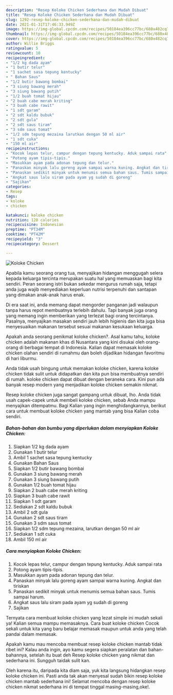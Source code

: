 ```yaml
---
description: "Resep Koloke Chicken Sederhana dan Mudah Dibuat"
title: "Resep Koloke Chicken Sederhana dan Mudah Dibuat"
slug: 1292-resep-koloke-chicken-sederhana-dan-mudah-dibuat
date: 2021-01-31T17:46:33.949Z
image: https://img-global.cpcdn.com/recipes/50184ea396cc77bc/680x482cq70/koloke-chicken-foto-resep-utama.jpg
thumbnail: https://img-global.cpcdn.com/recipes/50184ea396cc77bc/680x482cq70/koloke-chicken-foto-resep-utama.jpg
cover: https://img-global.cpcdn.com/recipes/50184ea396cc77bc/680x482cq70/koloke-chicken-foto-resep-utama.jpg
author: Willie Briggs
ratingvalue: 5
reviewcount: 10
recipeingredient:
- "1/2 kg dada ayam"
- "1 butir telur"
- "1 sachet sasa tepung kentucky"
- " Bahan Saus"
- "1/2 butir bawang bombai"
- "3 siung bawang merah"
- "3 siung bawang putih"
- "1/2 buah tomat hijau"
- "2 buah cabe merah kriting"
- "3 buah cabe rawit"
- "1 sdt garam"
- "2 sdt kaldu bubuk"
- "2 sdt gula"
- "2 sdt saus tiram"
- "3 sdm saus tomat"
- "1/2 sdm tepung mezaina larutkan dengan 50 ml air"
- "1 sdt cuka"
- "150 ml air"
recipeinstructions:
- "Kocok lepas telur, campur dengan tepung kentucky. Aduk sampai rata"
- "Potong ayam tipis-tipis."
- "Masukkan ayam pada adonan tepung dan telur."
- "Panaskan minyak lalu goreng ayam sampai warna kuning. Angkat dan tiriskan"
- "Panaskan sedikit minyak untuk menumis semua bahan saus. Tumis sampai harum."
- "Angkat saus lalu siram pada ayam yg sudah di goreng"
- "Sajikan"
categories:
- Resep
tags:
- koloke
- chicken

katakunci: koloke chicken 
nutrition: 128 calories
recipecuisine: Indonesian
preptime: "PT34M"
cooktime: "PT42M"
recipeyield: "3"
recipecategory: Dessert

---
```



![Koloke Chicken](https://img-global.cpcdn.com/recipes/50184ea396cc77bc/680x482cq70/koloke-chicken-foto-resep-utama.jpg)

Apabila kamu seorang orang tua, menyajikan hidangan menggugah selera kepada keluarga tercinta merupakan suatu hal yang memuaskan bagi kita sendiri. Peran seorang istri bukan sekedar mengurus rumah saja, tetapi anda juga wajib menyediakan keperluan nutrisi terpenuhi dan santapan yang dimakan anak-anak harus enak.

Di era  saat ini, anda memang dapat mengorder panganan jadi walaupun tanpa harus repot membuatnya terlebih dahulu. Tapi banyak juga orang yang memang ingin memberikan yang terlezat bagi orang tercintanya. Pasalnya, menyajikan masakan sendiri jauh lebih higienis dan kita juga bisa menyesuaikan makanan tersebut sesuai makanan kesukaan keluarga. 



Apakah anda seorang penikmat koloke chicken?. Asal kamu tahu, koloke chicken adalah makanan khas di Nusantara yang kini disukai oleh orang-orang di berbagai tempat di Indonesia. Kalian dapat memasak koloke chicken olahan sendiri di rumahmu dan boleh dijadikan hidangan favoritmu di hari liburmu.

Anda tidak usah bingung untuk memakan koloke chicken, karena koloke chicken tidak sulit untuk didapatkan dan kita pun bisa membuatnya sendiri di rumah. koloke chicken dapat dibuat dengan beraneka cara. Kini pun ada banyak resep modern yang menjadikan koloke chicken semakin nikmat.

Resep koloke chicken juga sangat gampang untuk dibuat, lho. Anda tidak usah capek-capek untuk membeli koloke chicken, sebab Anda mampu menyajikan ditempatmu. Bagi Kalian yang ingin menghidangkannya, berikut cara untuk membuat koloke chicken yang mantab yang bisa Kalian coba sendiri.

<!--inarticleads1-->

##### Bahan-bahan dan bumbu yang diperlukan dalam menyiapkan Koloke Chicken:

1. Siapkan 1/2 kg dada ayam
1. Gunakan 1 butir telur
1. Ambil 1 sachet sasa tepung kentucky
1. Gunakan  Bahan Saus
1. Siapkan 1/2 butir bawang bombai
1. Gunakan 3 siung bawang merah
1. Gunakan 3 siung bawang putih
1. Gunakan 1/2 buah tomat hijau
1. Siapkan 2 buah cabe merah kriting
1. Siapkan 3 buah cabe rawit
1. Siapkan 1 sdt garam
1. Sediakan 2 sdt kaldu bubuk
1. Ambil 2 sdt gula
1. Gunakan 2 sdt saus tiram
1. Gunakan 3 sdm saus tomat
1. Siapkan 1/2 sdm tepung mezaina, larutkan dengan 50 ml air
1. Sediakan 1 sdt cuka
1. Ambil 150 ml air




<!--inarticleads2-->

##### Cara menyiapkan Koloke Chicken:

1. Kocok lepas telur, campur dengan tepung kentucky. Aduk sampai rata
1. Potong ayam tipis-tipis.
1. Masukkan ayam pada adonan tepung dan telur.
1. Panaskan minyak lalu goreng ayam sampai warna kuning. Angkat dan tiriskan
1. Panaskan sedikit minyak untuk menumis semua bahan saus. Tumis sampai harum.
1. Angkat saus lalu siram pada ayam yg sudah di goreng
1. Sajikan




Ternyata cara membuat koloke chicken yang lezat simple ini mudah sekali ya! Kalian semua mampu memasaknya. Cara buat koloke chicken Cocok sekali untuk kita yang baru belajar memasak maupun untuk anda yang telah pandai dalam memasak.

Apakah kamu mau mencoba membuat resep koloke chicken mantab tidak ribet ini? Kalau anda ingin, ayo kamu segera siapkan peralatan dan bahan-bahannya, setelah itu buat deh Resep koloke chicken yang nikmat dan sederhana ini. Sungguh taidak sulit kan. 

Oleh karena itu, daripada kita diam saja, yuk kita langsung hidangkan resep koloke chicken ini. Pasti anda tak akan menyesal sudah bikin resep koloke chicken mantab sederhana ini! Selamat mencoba dengan resep koloke chicken nikmat sederhana ini di tempat tinggal masing-masing,oke!.

